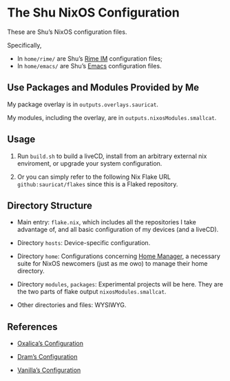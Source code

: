 # The Shu NixOS Configuration

These are Shu’s NixOS configuration files.

Specifically, 
- In `home/rime/` are Shu’s [Rime IM](https://rime.im/) configuration files;
- In `home/emacs/` are Shu’s [Emacs](https://www.gnu.org/software/emacs) configuration files.

## Use Packages and Modules Provided by Me

My package overlay is in `outputs.overlays.sauricat`.

My modules, including the overlay, are in `outputs.nixosModules.smallcat`.

## Usage

1. Run `build.sh` to build a liveCD, install from an arbitrary external nix enviroment, or upgrade your system configuration. 

2. Or you can simply refer to the following Nix Flake URL `github:sauricat/flakes` since this is a Flaked repository.

## Directory Structure

- Main entry: `flake.nix`, which includes all the repositories I take advantage of, and all basic configuration of my devices (and a liveCD).

- Directory `hosts`: Device-specific configuration. 

- Directory `home`: Configurations concerning [Home Manager](https://github.com/nix-community/home-manager), a necessary suite for NixOS newcomers (just as me owo) to manage their home directory.

- Directory `modules`, `packages`: Experimental projects will be here. They are the two parts of flake output `nixosModules.smallcat`.

- Other directories and files: WYSIWYG.

## References

- [Oxalica’s Configuration](https://github.com/oxalica/nixos-config)

- [Dram’s Configuration](https://github.com/dramforever/config/)

- [Vanilla’s Configuration](https://github.com/VergeDX/config-nixpkgs)

